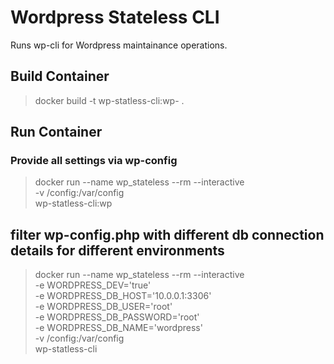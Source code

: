 
# Wordpress Stateless CLI

Runs wp-cli for Wordpress maintainance operations.

## Build Container
> docker build -t wp-statless-cli:wp-<version> .

## Run Container

### Provide all settings via wp-config
> docker run --name wp_stateless --rm  --interactive \
-v /config:/var/config \
wp-statless-cli:wp

## filter wp-config.php with different db connection details for different environments
> docker run --name wp_stateless --rm  --interactive \
-e WORDPRESS_DEV='true' \
-e WORDPRESS_DB_HOST='10.0.0.1:3306' \
-e WORDPRESS_DB_USER='root' \
-e WORDPRESS_DB_PASSWORD='root' \
-e WORDPRESS_DB_NAME='wordpress' \
-v /config:/var/config \
wp-statless-cli
